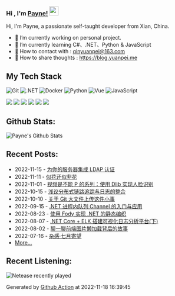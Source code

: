 ### Hi , I'm [Payne!](https://blog.yuanpei.me) <img src="https://media.giphy.com/media/hvRJCLFzcasrR4ia7z/giphy.gif" width="25px">

Hi, I'm Payne, a passionate self-taught developer from Xian, China. 

- 🔭 I’m currently working on personal project.
- 🌱 I’m currently learning  C#、.NET、Python & JavaScript
- 💬 How to contact with : qinyuanpei@163.com
- 👯 How to share thoughts : https://blog.yuanpei.me

## My Tech Stack
![Git](https://img.shields.io/badge/-Git-%23F05032?style=flat-square&logo=git&logoColor=%23ffffff)
![.NET](https://img.shields.io/badge/-.NET-0080C3?style=flat-square&logo=microsoft&logoColor=ffffff)
![Docker](https://img.shields.io/badge/-Docker-%231572B6?style=flat-square&logo=docker)
![Python](http://img.shields.io/badge/-Python-3C78A9?style=flat-square&logo=python&logoColor=ffffff)
![Vue](https://img.shields.io/badge/-Vue-%23E44D27?style=flat-square&logo=html5&logoColor=ffffff)
![JavaScript](https://img.shields.io/badge/-JavaScript-%23F7DF1C?style=flat-square&logo=javascript&logoColor=000000&labelColor=%23F7DF1C&color=%23FFCE5A)

[![](https://img.shields.io/badge/Editor-Visual%20Studio%20Code-007ACC?style=flat-square&logo=visual-studio-code&logoColor=ffffff)](https://code.visualstudio.com/)
[![](https://img.shields.io/badge/-Markdown-black?style=flat-square&logo=markdown&logoColor=ffffff)](https://www.markdownguide.org/)
[![](https://img.shields.io/badge/-GitHub%20Actions-2088FF?style=flat-square&logo=github-actions&logoColor=ffffff)](https://github.com/features/actions)
[![](https://img.shields.io/badge/-PostgreSQL-336791?style=flat-square&logo=postgresql&logoColor=ffffff)](https://www.postgresql.org/)
[![](https://img.shields.io/badge/-Elastic%20Stack-005571?style=flat-square&logo=elastic-stack&logoColor=ffffff)](https://www.elastic.co/)
[![](https://img.shields.io/badge/-Linux-Fcc624?style=flat-square&logo=linux&logoColor=ffffff)](https://www.linux.org/)

## Github Stats:
![Payne's Github Stats](https://github-readme-stats.vercel.app/api?username=qinyuanpei&show_icons=true&theme=dark)

## Recent Posts:
* 2022-11-15 - [为你的服务器集成 LDAP 认证](https://blog.yuanpei.me/posts/integrate-ldap-authentication-for-your-server/)
* 2022-11-11 - [似花还似非花](https://blog.yuanpei.me/posts/like-flowers-not-flowers/)
* 2022-11-01 - [视频是不能 P 的系列：使用 Dlib 实现人脸识别](https://blog.yuanpei.me/posts/dlib-face-recognition-with-machine-learning/)
* 2022-10-15 - [浅议分布式链路追踪与日志的整合](https://blog.yuanpei.me/posts/integration-of-distributed-tracing-system-and-logging-system/)
* 2022-10-10 - [关于 Git 大文件上传这件小事](https://blog.yuanpei.me/posts/a-story-of-git-large-file-storage/)
* 2022-09-15 - [.NET 进程内队列 Channel 的入门与应用](https://blog.yuanpei.me/posts/getting-started-with-the-.net-in-process-queue-channel/)
* 2022-08-23 - [使用 Fody 实现 .NET 的静态编织](https://blog.yuanpei.me/posts/implement-static-weaving-of-dot-net-via-fody/)
* 2022-08-07 - [.NET Core + ELK 搭建可视化日志分析平台(下)](https://blog.yuanpei.me/posts/3687594959/)
* 2022-08-02 - [聊一聊前端图片懒加载背后的故事](https://blog.yuanpei.me/posts/the-story-behind-the-lazy-loading-of-front-end-pictures/)
* 2022-07-16 - [杂感·七月寄望](https://blog.yuanpei.me/posts/miscellaneous-feelings-of-july/)
* [More...](https://blog.yuanpei.me/)

## Recent Listening:
![Netease recently played](https://listen.yuanpei.me/?id=47002864&title=最近在听&number=7&size=60&show_percent=1)

Generated by [Github Action](https://github.com/qinyuanpei/qinyuanpei/actions) at 2022-11-18 16:39:45
